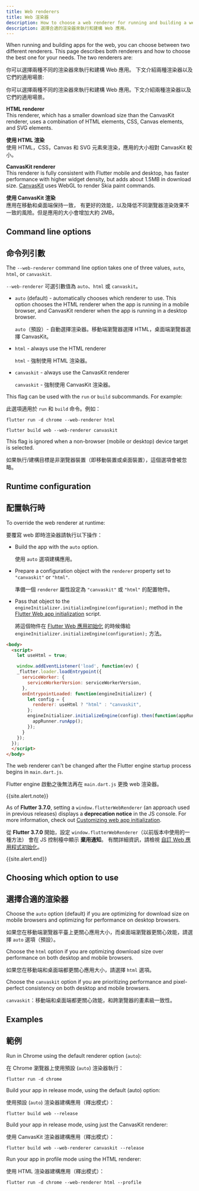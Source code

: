 ```yaml
---
title: Web renderers
title: Web 渲染器
description: How to choose a web renderer for running and building a web app.
description: 選擇合適的渲染器來執行和建構 Web 應用。
---
```


When running and building apps for the web, you can choose between two different
renderers. This page describes both renderers and how to choose the best one for
your needs. The two renderers are:

你可以選擇兩種不同的渲染器來執行和建構 Web 應用。
下文介紹兩種渲染器以及它們的適用場景:

你可以選擇兩種不同的渲染器來執行和建構 Web 應用。下文介紹兩種渲染器以及它們的適用場景。

**HTML renderer**
<br> This renderer, which has a smaller download size than the CanvasKit renderer, uses a combination of
  HTML elements, CSS, Canvas elements, and SVG elements.

**使用 HTML 渲染**
<br> 使用 HTML，CSS，Canvas 和 SVG 元素來渲染，應用的大小相對 CanvasKit 較小。

**CanvasKit renderer**
<br> This renderer is fully consistent with Flutter mobile and desktop, has faster
  performance with higher widget density, but adds about 1.5MB in download size.
  [CanvasKit][canvaskit] uses WebGL to render Skia paint commands.

**使用 CanvasKit 渲染**
<br> 應用在移動和桌面端保持一致，
  有更好的效能，以及降低不同瀏覽器渲染效果不一致的風險。但是應用的大小會增加大約 2MB。

## Command line options

## 命令列引數

The `--web-renderer` command line option takes one of three values, `auto`,
`html`, or `canvaskit`.

`--web-renderer` 可選引數值為 `auto`、`html` 或 `canvaskit`。

* `auto` (default) - automatically chooses which renderer to use. This option
  chooses the HTML renderer when the app is running in a mobile browser, and
  CanvasKit renderer when the app is running in a desktop browser.
  
  `auto`（預設）- 自動選擇渲染器。移動端瀏覽器選擇 HTML，桌面端瀏覽器選擇 CanvasKit。
  
* `html` - always use the HTML renderer

  `html` - 強制使用 HTML 渲染器。

* `canvaskit` - always use the CanvasKit renderer

  `canvaskit` - 強制使用 CanvasKit 渲染器。

This flag can be used with the `run` or `build` subcommands. For example:

此選項適用於 `run` 和 `build` 命令。例如：

```terminal
flutter run -d chrome --web-renderer html
```

```terminal
flutter build web --web-renderer canvaskit
```

This flag is ignored when a non-browser (mobile or desktop) device
target is selected.

如果執行/建構目標是非瀏覽器裝置（即移動裝置或桌面裝置），這個選項會被忽略。

## Runtime configuration

## 配置執行時

To override the web renderer at runtime:

要覆寫 web 即時渲染器請執行以下操作：

* Build the app with the `auto` option.

  使用 `auto` 選項建構應用。

* Prepare a configuration object with the `renderer` property set to
  `"canvaskit"` or `"html"`.

  準備一個 `renderer` 屬性設定為 `"canvaskit"` 或 `"html"` 的配置物件。

* Pass that object to the `engineInitializer.initializeEngine(configuration);`
  method in the [Flutter Web app initialization][web-app-init] script.

  將這個物件在 [Flutter Web 應用初始化][web-app-init] 的時候傳給 
  `engineInitializer.initializeEngine(configuration);` 方法。

```html
<body>
  <script>
    let useHtml = true;

    window.addEventListener('load', function(ev) {
    _flutter.loader.loadEntrypoint({
      serviceWorker: {
        serviceWorkerVersion: serviceWorkerVersion,
      },
      onEntrypointLoaded: function(engineInitializer) {
        let config = {
          renderer: useHtml ? "html" : "canvaskit",
        };
        engineInitializer.initializeEngine(config).then(function(appRunner) {
          appRunner.runApp();
        });
      }
    });
  });
  </script>
</body>
```

The web renderer can't be changed after the Flutter engine startup process
begins in `main.dart.js`.

Flutter engine 啟動之後無法再在 `main.dart.js` 更換 web 渲染器。

{{site.alert.note}}

  As of **Flutter 3.7.0**,  setting a `window.flutterWebRenderer`
  (an approach used in previous releases) displays a
  **deprecation notice** in the JS console. For more information,
  check out [Customizing web app initialization][web-app-init].

  從 **Flutter 3.7.0** 開始，設定 `window.flutterWebRenderer`（以前版本中使用的一種方法）
  會在 JS 控制檯中顯示 **棄用通知**。
  有關詳細資訊，請檢視 [自訂 Web 應用程式初始化][web-app-init]。
  
{{site.alert.end}}

## Choosing which option to use

## 選擇合適的渲染器

Choose the `auto` option (default) if you are optimizing for download size on
mobile browsers and optimizing for performance on desktop browsers.

如果您在移動端瀏覽器平臺上更關心應用大小，而桌面端瀏覽器更關心效能，請選擇 `auto` 選項（預設）。

Choose the `html` option if you are optimizing download size over performance on
both desktop and mobile browsers.

如果您在移動端和桌面端都更關心應用大小，請選擇 `html` 選項。

Choose the `canvaskit` option if you are prioritizing performance and
pixel-perfect consistency on both desktop and mobile browsers.

`canvaskit`：移動端和桌面端都更關心效能，和跨瀏覽器的畫素級一致性。

## Examples

## 範例

Run in Chrome using the default renderer option (`auto`):

在 Chrome 瀏覽器上使用預設 (`auto`) 渲染器執行：

```
flutter run -d chrome
```

Build your app in release mode, using the default (auto) option:

使用預設 (`auto`) 渲染器建構應用（釋出模式）：

```
flutter build web --release
```

Build your app in release mode, using just the CanvasKit renderer:

使用 CanvasKit 渲染器建構應用（釋出模式）：

```
flutter build web --web-renderer canvaskit --release
```

Run  your app in profile mode using the HTML renderer:

使用 HTML 渲染器建構應用（釋出模式）：

```
flutter run -d chrome --web-renderer html --profile
```

[canvaskit]: https://skia.org/docs/user/modules/canvaskit/
[file an issue]: {{site.repo.flutter}}/issues/new?title=[web]:+%3Cdescribe+issue+here%3E&labels=%E2%98%B8+platform-web&body=Describe+your+issue+and+include+the+command+you%27re+running,+flutter_web%20version,+browser+version
[web-app-init]: {{site.url}}/platform-integration/web/initialization
